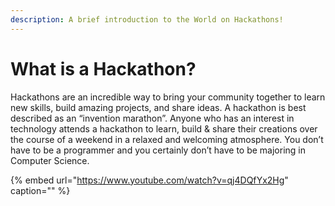 ```yaml
---
description: A brief introduction to the World on Hackathons!
---
```


# What is a Hackathon?

Hackathons are an incredible way to bring your community together to learn new skills, build amazing projects, and share ideas. A hackathon is best described as an “invention marathon”. Anyone who has an interest in technology attends a hackathon to learn, build & share their creations over the course of a weekend in a relaxed and welcoming atmosphere. You don’t have to be a programmer and you certainly don’t have to be majoring in Computer Science.

{% embed url="https://www.youtube.com/watch?v=qj4DQfYx2Hg" caption="" %}

